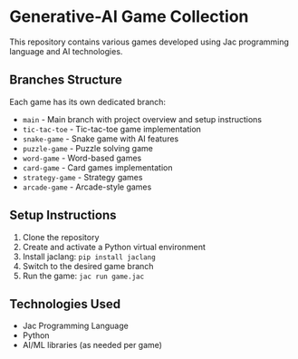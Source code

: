 # Generative-AI Game Collection

This repository contains various games developed using Jac programming language and AI technologies.

## Branches Structure

Each game has its own dedicated branch:

- `main` - Main branch with project overview and setup instructions
- `tic-tac-toe` - Tic-tac-toe game implementation
- `snake-game` - Snake game with AI features
- `puzzle-game` - Puzzle solving game
- `word-game` - Word-based games
- `card-game` - Card games implementation
- `strategy-game` - Strategy games
- `arcade-game` - Arcade-style games

## Setup Instructions

1. Clone the repository
2. Create and activate a Python virtual environment
3. Install jaclang: `pip install jaclang`
4. Switch to the desired game branch
5. Run the game: `jac run game.jac`

## Technologies Used

- Jac Programming Language
- Python
- AI/ML libraries (as needed per game)